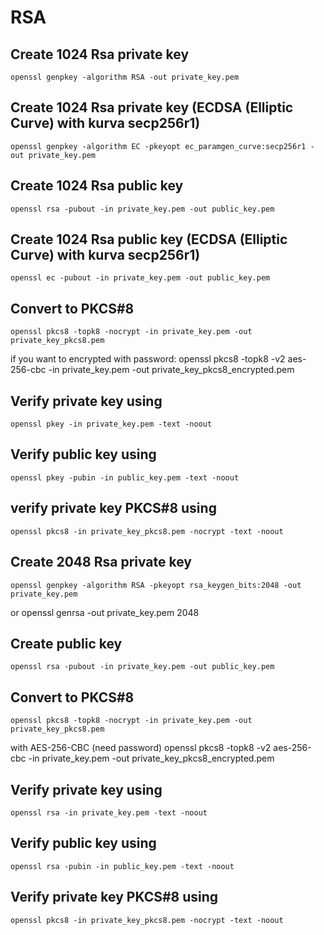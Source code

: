 # RSA

## Create 1024 Rsa private key
    openssl genpkey -algorithm RSA -out private_key.pem

## Create 1024 Rsa private key (ECDSA (Elliptic Curve) with kurva secp256r1)
    openssl genpkey -algorithm EC -pkeyopt ec_paramgen_curve:secp256r1 -out private_key.pem


## Create 1024 Rsa public key
    openssl rsa -pubout -in private_key.pem -out public_key.pem

## Create 1024 Rsa public key (ECDSA (Elliptic Curve) with kurva secp256r1)
    openssl ec -pubout -in private_key.pem -out public_key.pem

## Convert to PKCS#8
    openssl pkcs8 -topk8 -nocrypt -in private_key.pem -out private_key_pkcs8.pem
if you want to encrypted with password:
    openssl pkcs8 -topk8 -v2 aes-256-cbc -in private_key.pem -out private_key_pkcs8_encrypted.pem

## Verify private key using 
    openssl pkey -in private_key.pem -text -noout

## Verify public key using
    openssl pkey -pubin -in public_key.pem -text -noout

## verify private key PKCS#8 using
    openssl pkcs8 -in private_key_pkcs8.pem -nocrypt -text -noout

## Create 2048 Rsa private key
    openssl genpkey -algorithm RSA -pkeyopt rsa_keygen_bits:2048 -out private_key.pem
or
    openssl genrsa -out private_key.pem 2048

## Create public key
    openssl rsa -pubout -in private_key.pem -out public_key.pem

## Convert to PKCS#8
    openssl pkcs8 -topk8 -nocrypt -in private_key.pem -out private_key_pkcs8.pem
with AES-256-CBC (need password)
    openssl pkcs8 -topk8 -v2 aes-256-cbc -in private_key.pem -out private_key_pkcs8_encrypted.pem

## Verify private key using
    openssl rsa -in private_key.pem -text -noout

## Verify public key using
    openssl rsa -pubin -in public_key.pem -text -noout

## Verify private key PKCS#8 using
    openssl pkcs8 -in private_key_pkcs8.pem -nocrypt -text -noout


